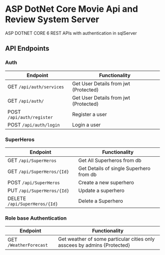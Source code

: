# ASP DotNet Core Movie Api and Review System Server

ASP DOTNET CORE 6 REST APIs with authentication in sqlServer

## API Endpoints

### Auth

| Endpoint                    | Functionality        |
| --------------------------- | -------------------- |
| GET `/api/auth/services`        | Get User Details from jwt     (Protected) |
| GET `/api/auth/`                | Get User Details from jwt         (Protected) |
| POST `/api/auth/register`       | Register a user         |
| POST `/api/auth/login`          | Login a user         |

### SuperHeros

| Endpoint                    | Functionality        |
| --------------------------- | -------------------- |
| GET `/api/SuperHeros`         | Get All Superheros from db      |
| GET `/api/SuperHeros/{Id}`         | Get Details of single Superhero from db      |
| POST `/api/SuperHeros`          | Create a new superhero         |
| PUT `/api/SuperHeros/{Id}`          | Update a superhero         |
| DELETE `/api/SuperHeros/{Id}`          | Delete a Superhero         |

### Role base Authentication

| Endpoint                    | Functionality        |
| --------------------------- | -------------------- |
| GET `/WeatherForecast`         | Get weather of some particular cities only asscees by admins {Protected}      |
